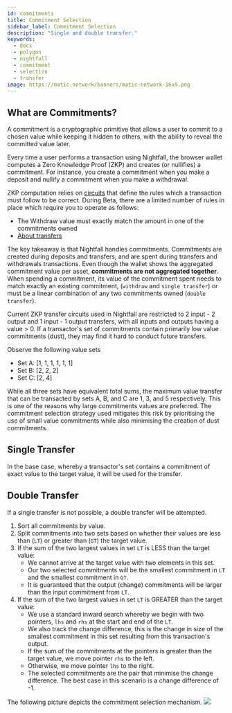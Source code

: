 ```yaml
---
id: commitments
title: Commitment Selection
sidebar_label: Commitment Selection
description: "Single and double transfer."
keywords:
  - docs
  - polygon
  - nightfall
  - commitment
  - selection
  - transfer
image: https://matic.network/banners/matic-network-16x9.png
---
```



## What are Commitments?

A commitment is a cryptographic primitive that allows a user to commit to a chosen value 
while keeping it hidden to others, with the ability to reveal the committed value later.

Every time a user performs a transaction using Nightfall, the browser wallet computes a Zero 
Knowledge Proof (ZKP) and creates (or nullifies) a commitment. 
For instance, you create a commitment when you make a deposit and nullify a commitment when you 
make a withdrawal.

ZKP computation relies on [circuits](../protocol/circuits.md) that define the rules which a 
transaction must follow to be correct. During Beta, there are a limited number of rules in place which require you to operate as follows: 

- The Withdraw value must exactly match the amount in one of the commitments owned
- [About transfers](#important-information-about-transfers)

The key takeaway is that Nightfall handles commitments. Commitments are created during deposits and transfers, and are spent during transfers and withdrawals transactions. Even though the wallet shows the aggregated commitment value per asset, **commitments are not aggregated together**. When spending a commitment, its value of the commitment spent needs to match exactly an existing commitment, (`withdraw` and `single transfer`) or must be a linear combination of any two commitments owned (`double transfer`).


Current ZKP transfer circuits used in Nightfall are restricted to 2 input - 2 output and 1 input - 1 output transfers, with all inputs and outputs having a value > 0.
If a transactor's set of commitments contain primarily low value commitments (dust), they may find it hard to conduct future transfers.

Observe the following value sets 

- Set A: [1, 1, 1, 1, 1, 1]
- Set B: [2, 2, 2]
- Set C: [2, 4]

While all three sets have equivalent total sums, the maximum value transfer that can be transacted by sets A, B, and C are 1, 3, and 5 respectively. This is one of the reasons why large commitments values are preferred. The commitment selection strategy used mitigates this risk by prioritising the use of small value commitments while also minimising the creation of dust commitments.

## Single Transfer
In the base case, whereby a transactor's set contains a commitment of exact value to the target value, it will be used for the transfer.

## Double Transfer
If a single transfer is not possible, a double transfer will be attempted.

1. Sort all commitments by value.
2. Split commitments into two sets based on whether their values are less than (`LT`) or greater than (`GT`) the target value. 
3. If the sum of the two largest values in set `LT` is LESS than the target value:
	- We cannot arrive at the target value with two elements in this set.
	- Our two selected commitments will be the smallest commitment in `LT` and the smallest commitment in `GT`.
	- It is guaranteed that the output (change) commitments will be larger than the input commitment from `LT`.
4. If the sum of the two largest values in set `LT` is GREATER than the target value:
	- We use a standard inward search whereby we begin with two pointers, `lhs` and `rhs` at the start and end of the `LT`.
	- We also track the change difference, this is the change in size of the smallest commitment in this set resulting from this transaction's output.
	- If the sum of the commitments at the pointers is greater than the target value, we move pointer `rhs` to the left.
	- Otherwise, we move pointer `lhs` to the right.
	- The selected commitments are the pair that minimise the change difference. The best case in this scenario is a change difference of -1.

The following picture depicts the commitment selection mechanism.
![](../imgs/commitment-selection-info.png)
